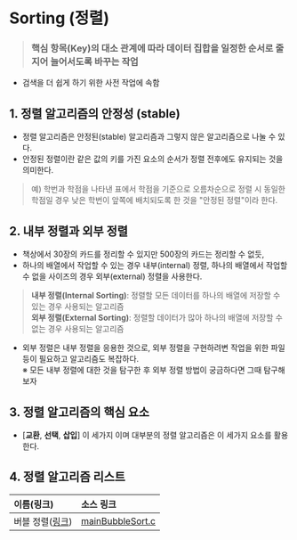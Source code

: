 # Sorting (정렬)
> ### **핵심 항목(Key)의 대소 관계에 따라 데이터 집합을 일정한 순서로 줄지어 늘어서도록 바꾸는 작업**   
- 검색을 더 쉽게 하기 위한 사전 작업에 속함

## 1. 정렬 알고리즘의 안정성 (stable)
- 정렬 알고리즘은 안정된(stable) 알고리즘과 그렇지 않은 알고리즘으로 나눌 수 있다.
- 안정된 정렬이란 같은 값의 키를 가진 요소의 순서가 정렬 전후에도 유지되는 것을 의미한다.
> 예) 학번과 학점을 나타낸 표에서 학점을 기준으로 오름차순으로 정렬 시 동일한 학점일 경우 낮은 학번이 앞쪽에 배치되도록 한 것을 "안정된 정렬"이라 한다.   

## 2. 내부 정렬과 외부 정렬
- 책상에서 30장의 카드를 정리할 수 있지만 500장의 카드는 정리할 수 없듯,
- 하나의 배열에서 작업할 수 있는 경우 내부(internal) 정렬, 하나의 배열에서 작업할 수 없을 사이즈의 경우 외부(external) 정렬을 사용한다.
> **내부 정렬(Internal Sorting)**: 정렬할 모든 데이터를 하나의 배열에 저장할 수 있는 경우 사용되는 알고리즘   
> **외부 정렬(External Sorting)**: 정렬할 데이터가 많아 하나의 배열에 저장할 수 없는 경우 사용되는 알고리즘   
- 외부 정렬은 내부 정렬을 응용한 것으로, 외부 정렬을 구현하려변 작업을 위한 파일 등이 필요하고 알고리즘도 복잡하다.   
※ 모든 내부 정렬에 대한 것을 탐구한 후 외부 정렬 방법이 궁금하다면 그때 탐구해보자

## 3. 정렬 알고리즘의 핵심 요소
- [**교환**, **선택**, **삽입**] 이 세가지 이며 대부분의 정렬 알고리즘은 이 세가지 요소를 활용한다.

## 4. 정렬 알고리즘 리스트
|이름(링크)|소스 링크|
|:--|:--|
|버블 정렬([링크](/markdown/Algorithm/Sorting/BubbleSort.md))|[mainBubbleSort.c](../../source/DSNA/Sorting/mainBubbleSort.c)